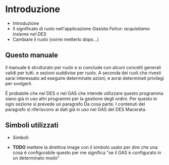 # Introduzione

* Introduzione
* Il significato di ruolo nell'applicazione *Gasista Felice: acquistiamo insieme nel DES*
* Cambiare il ruolo (vorrei metterlo dopo...)

## Questo manuale

Il manuale è strutturato per ruolo e si conclude con alcuni concetti generali validi per tutti.
e sezioni suddivise per ruolo. 
A seconda dei ruoli che rivesti sarai interessato ad eseguire
determinate azioni, e avrai determinati privilegi per svolgerli.

È probabile che nel DES o nel GAS che intende utilizzare questo programma siano già in uso altri
programmi per la gestione degli ordini. Per questo in ogni sezione si prevede un paragrafo
Da cosa parte. I contenuti del paragrafo si riferiscono ai dati già in uso nei GAS del
DES Macerata.

## Simboli utilizzati

* Simboli:

 * **TODO** mettere la direttiva image con il simbolo usato per dire che una cosa è configurabile questo per me significa "se il GAS è configurato in un determinato modo"
